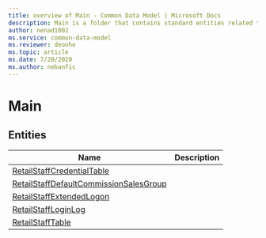 ```yaml
---
title: overview of Main - Common Data Model | Microsoft Docs
description: Main is a folder that contains standard entities related to the Common Data Model.
author: nenad1002
ms.service: common-data-model
ms.reviewer: deonhe
ms.topic: article
ms.date: 7/20/2020
ms.author: nebanfic
---
```


# Main


## Entities

|Name|Description|
|---|---|
|[RetailStaffCredentialTable](RetailStaffCredentialTable.md)||
|[RetailStaffDefaultCommissionSalesGroup](RetailStaffDefaultCommissionSalesGroup.md)||
|[RetailStaffExtendedLogon](RetailStaffExtendedLogon.md)||
|[RetailStaffLoginLog](RetailStaffLoginLog.md)||
|[RetailStaffTable](RetailStaffTable.md)||

